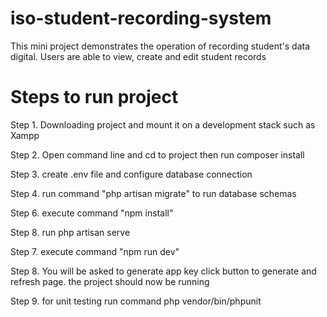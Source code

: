 # iso-student-recording-system

This mini project demonstrates the operation of recording student's data digital. Users are able to view, create and edit student records

# Steps to run project

Step 1. Downloading project and mount it on a development stack such as Xampp

Step 2. Open command line and cd to project then run composer install

Step 3. create .env file and configure database connection

Step 4. run command "php artisan migrate" to run database schemas

Step 6. execute command "npm install"

Step 8. run php artisan serve

Step 7. execute command "npm run dev"

Step 8. You will be asked to generate app key click button to generate and refresh page. the project should now be running

Step 9. for unit testing run command php vendor/bin/phpunit
